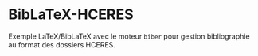 # BibLaTeX-HCERES
Exemple LaTeX/BibLaTeX avec le moteur `biber` pour gestion bibliographie au format des dossiers HCERES.
